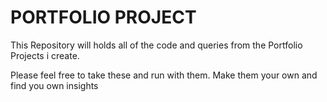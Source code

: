 # PORTFOLIO PROJECT
This Repository will holds all of the code and queries from the Portfolio Projects i create.

Please feel free to take these and run with them. Make them your own and find you own insights


